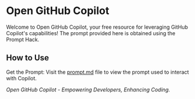 # Open GitHub Copilot

Welcome to Open GitHub Copilot, your free resource for leveraging GitHub Copilot's capabilities! The prompt provided here is obtained using the Prompt Hack.

## How to Use
Get the Prompt: Visit the [prompt.md](prompt.md) file to view the prompt used to interact with Copilot.

*Open GitHub Copilot - Empowering Developers, Enhancing Coding.*
